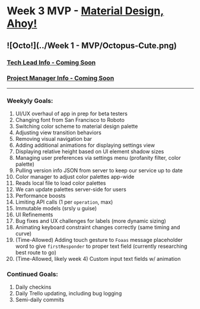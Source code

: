 # Week 3 MVP - [Material Design, Ahoy!](https://material.google.com/)

![Octo!](../Week 1 - MVP/Octopus-Cute.png)
---

### [Tech Lead Info - Coming Soon]()

### [Project Manager Info - Coming Soon]()

---

### Weekyly Goals:

1. UI/UX overhaul of app in prep for beta testers
  2. Changing font from San Francisco to Roboto
  3. Switching color scheme to material design palette
  4. Adjusting view transition behaviors
  5. Removing visual navigation bar
  5. Adding additional animations for displaying settings view
  6. Displaying relative height based on UI element shadow sizes
2. Managing user preferences via settings menu (profanity filter, color palette)
3. Pulling version info JSON from server to keep our service up to date
4. Color manager to adjust color palettes app-wide
  1. Reads local file to load color palettes
  2. We can update palettes server-side for users
5. Performance boosts
  1. Limiting API calls (1 per `operation`, max)
  2. Immutable models (srsly u guise)
6. UI Refinements
  1. Bug fixes and UX challenges for labels (more dynamic sizing)
  2. Animating keyboard constraint changes correctly (same timing and curve)
7. (Time-Allowed) Adding touch gesture to `Foaas` message placeholder word to give `firstResponder` to proper text field (currently researching best route to go)
8. (Time-Allowed, likely week 4) Custom input text fields w/ animation

### Continued Goals:

1. Daily checkins 
2. Daily Trello updating, including bug logging
3. Semi-daily commits
